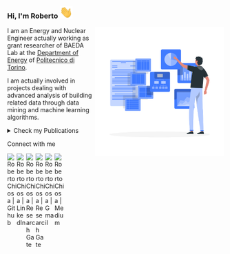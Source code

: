
### Hi, I'm Roberto <img src="https://raw.githubusercontent.com/RobertoChiosa/RobertoChiosa/main/wave.gif" width="30px">

<img align='right' src="https://github.com/RobertoChiosa/RobertoChiosa/blob/main/readme/visual.gif" width="300">

I am an Energy and Nuclear Engineer actually working as grant researcher of BAEDA Lab at the [Department of Energy](https://www.denerg.polito.it/) of [Politecnico di Torino](https://www.polito.it/). 

I am actually involved in projects dealing with advanced analysis of building related data through data mining and machine learning algorithms. 

<details>
  <summary>Check my Publications</summary>
  <br>
  
Chiosa, R.; Piscitelli, M.S.; Capozzoli, A. *A Data Analytics-Based Energy Information System (EIS) Tool to Perform Meter-Level Anomaly Detection and Diagnosis in Buildings*. Energies 2021, 14, 237. [https://www.mdpi.com/949692](https://www.mdpi.com/949692)

  <br>
</details>


Connect with me 

[<img align="left" alt="Roberto Chiosa | Github" width="22px" src="https://cdn.jsdelivr.net/npm/simple-icons@v3/icons/github.svg" />][github]
[<img align="left" alt="Roberto Chiosa | LinkedIn" width="22px" src="https://cdn.jsdelivr.net/npm/simple-icons@v3/icons/linkedin.svg" />][linkedin]
[<img align="left" alt="Roberto Chiosa | Research Gate" width="22px" src="https://cdn.jsdelivr.net/npm/simple-icons@v3/icons/researchgate.svg" />][researchgate]
[<img align="left" alt="Roberto Chiosa | Research Gate" width="22px" src="https://cdn.jsdelivr.net/npm/simple-icons@v3/icons/googlescholar.svg" />][googlescholar]
[<img align="left" alt="Roberto Chiosa | Gmail" width="22px" src="https://cdn.jsdelivr.net/npm/simple-icons@v3/icons/gmail.svg" />][gmail]
[<img align="left" alt="Roberto Chiosa | Medium" width="22px" src="https://cdn.jsdelivr.net/npm/simple-icons@v3/icons/medium.svg" />][medium]


[googlescholar]: https://scholar.google.com/ 
[medium]: https://medium.com/@roberto.chiosa
[gmail]: mailto:roberto.chiosa@gmail.com
[github]: https://github.com/RobertoChiosa
[linkedin]: https://www.linkedin.com/in/roberto-chiosa-a20931118/
[researchgate]: https://www.researchgate.net/profile/Roberto_Chiosa


